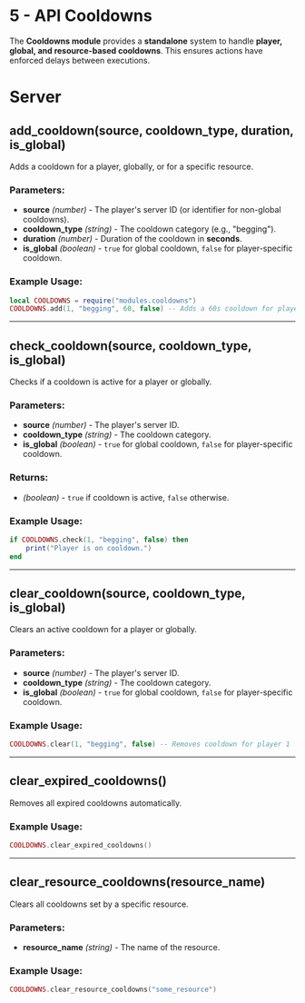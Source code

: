 # 5 - API Cooldowns

The **Cooldowns module** provides a **standalone** system to handle **player, global, and resource-based cooldowns**. This ensures actions have enforced delays between executions.

# Server

## add_cooldown(source, cooldown_type, duration, is_global)
Adds a cooldown for a player, globally, or for a specific resource.

### Parameters:
- **source** *(number)* - The player's server ID (or identifier for non-global cooldowns).
- **cooldown_type** *(string)* - The cooldown category (e.g., "begging").
- **duration** *(number)* - Duration of the cooldown in **seconds**.
- **is_global** *(boolean)* - `true` for global cooldown, `false` for player-specific cooldown.

### Example Usage:
```lua
local COOLDOWNS = require("modules.cooldowns")
COOLDOWNS.add(1, "begging", 60, false) -- Adds a 60s cooldown for player 1
```

---

## check_cooldown(source, cooldown_type, is_global)
Checks if a cooldown is active for a player or globally.

### Parameters:
- **source** *(number)* - The player's server ID.
- **cooldown_type** *(string)* - The cooldown category.
- **is_global** *(boolean)* - `true` for global cooldown, `false` for player-specific cooldown.

### Returns:
- *(boolean)* - `true` if cooldown is active, `false` otherwise.

### Example Usage:
```lua
if COOLDOWNS.check(1, "begging", false) then
    print("Player is on cooldown.")
end
```

---

## clear_cooldown(source, cooldown_type, is_global)
Clears an active cooldown for a player or globally.

### Parameters:
- **source** *(number)* - The player's server ID.
- **cooldown_type** *(string)* - The cooldown category.
- **is_global** *(boolean)* - `true` for global cooldown, `false` for player-specific cooldown.

### Example Usage:
```lua
COOLDOWNS.clear(1, "begging", false) -- Removes cooldown for player 1
```

---

## clear_expired_cooldowns()
Removes all expired cooldowns automatically.

### Example Usage:
```lua
COOLDOWNS.clear_expired_cooldowns()
```

---

## clear_resource_cooldowns(resource_name)
Clears all cooldowns set by a specific resource.

### Parameters:
- **resource_name** *(string)* - The name of the resource.

### Example Usage:
```lua
COOLDOWNS.clear_resource_cooldowns("some_resource")
```